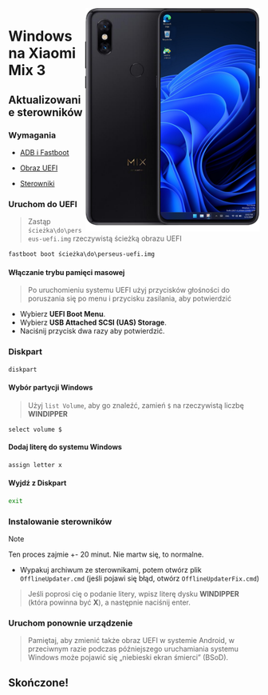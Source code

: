 <img align="right" src="https://github.com/n00b69/woa-perseus/blob/main/perseus.png" width="350" alt="Windows 11 running on perseus">

# Windows na Xiaomi Mix 3

## Aktualizowanie sterowników

### Wymagania
- [ADB i Fastboot](https://developer.android.com/studio/releases/platform-tools)

- [Obraz UEFI](https://github.com/n00b69/woa-perseus/releases/tag/UEFI)
  
- [Sterowniki](https://github.com/n00b69/woa-perseus/releases/tag/Drivers)

### Uruchom do UEFI
> Zastąp `ścieżka\do\perseus-uefi.img` rzeczywistą ścieżką obrazu UEFI
```cmd
fastboot boot ścieżka\do\perseus-uefi.img
```

#### Włączanie trybu pamięci masowej
> Po uruchomieniu systemu UEFI użyj przycisków głośności do poruszania się po menu i przycisku zasilania, aby potwierdzić
- Wybierz **UEFI Boot Menu**.
- Wybierz **USB Attached SCSI (UAS) Storage**.
- Naciśnij przycisk dwa razy aby potwierdzić.

### Diskpart
```cmd
diskpart
```

#### Wybór partycji Windows
> Użyj `list Volume`, aby go znaleźć, zamień `$` na rzeczywistą liczbę **WINDIPPER**
```diskpart
select volume $
```

#### Dodaj literę do systemu Windows
```cmd
assign letter x
```

#### Wyjdź z Diskpart
```cmd
exit
```

### Instalowanie sterowników
> [!Note]
> Ten proces zajmie +- 20 minut. Nie martw się, to normalne.

- Wypakuj archiwum ze sterownikami, potem otwórz plik `OfflineUpdater.cmd` (jeśli pojawi się błąd, otwórz `OfflineUpdaterFix.cmd`)
 
> Jeśli poprosi cię o podanie litery, wpisz literę dysku **WINDIPPER** (która powinna być **X**), a następnie naciśnij enter.

### Uruchom ponownie urządzenie
> Pamiętaj, aby zmienić także obraz UEFI w systemie Android, w przeciwnym razie podczas późniejszego uruchamiania systemu Windows może pojawić się „niebieski ekran śmierci” (BSoD).

## Skończone!




























